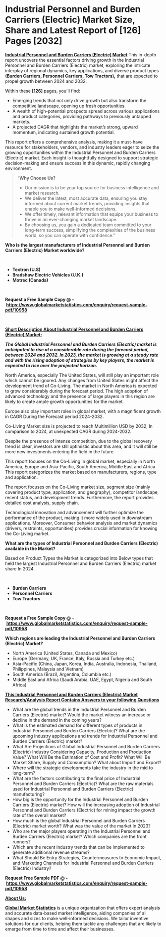 <h1>Industrial Personnel and Burden Carriers (Electric) Market Size, Share and Latest Report of [126] Pages [2032]</h1>
<p><a href="https://www.globalmarketstatistics.com/market-reports/industrial-personnel-and-burden-carriers-electric-market-10958"><strong>Industrial Personnel and Burden Carriers (Electric) Market</strong></a> This in-depth report uncovers the essential factors driving growth in the Industrial Personnel and Burden Carriers (Electric) market, exploring the intricate interplay of regional dynamics, key applications, and diverse product types <strong>(Burden Carriers, Personnel Carriers, Tow Tractors),</strong> that are expected to propel growth between 2024 and 2032.</p>
<p>Within these <strong>[126]</strong> pages, you'll find:</p>
<ul>
<li>Emerging trends that not only drive growth but also transform the competitive landscape, opening up fresh opportunities.</li>
<li>A wealth of high-potential prospects spread across various applications and product categories, providing pathways to previously untapped markets.</li>
<li>A projected CAGR that highlights the market&rsquo;s strong, upward momentum, indicating sustained growth potential.</li>
</ul>
<p>This report offers a comprehensive analysis, making it a must-have resource for stakeholders, vendors, and industry leaders eager to seize the growing opportunities within the Industrial Personnel and Burden Carriers (Electric) market. Each insight is thoughtfully designed to support strategic decision-making and ensure success in this dynamic, rapidly changing environment.</p>
<blockquote class="">
<p>&ldquo;<strong>Why Choose Us? </strong></p>
<ul>
<li>Our mission is to be your top source for business intelligence and market research.</li>
<li>We deliver the latest, most accurate data, ensuring you stay informed about current market trends, providing insights that enable you to make well-informed decisions.</li>
<li>We offer timely, relevant information that equips your business to thrive in an ever-changing market landscape.</li>
<li>By choosing us, you gain a dedicated team committed to your long-term success, simplifying the complexities of the business world, so you can operate with confidence.&rdquo;</li>
</ul>
</blockquote>
<p><strong>Who is the largest manufacturers of Industrial Personnel and Burden Carriers (Electric) Market worldwide?</strong></p>
<p>&nbsp;</p>
<ul>
<li><strong>Textron (U.S)</strong></li>
<li><strong>Bradshaw Electric Vehicles (U.K.)</strong></li>
<li><strong>Motrec (Canada)</strong></li>
</ul>
<p>&nbsp;</p>
<p><strong>Request a Free Sample Copy @ -&nbsp;</strong><a href="https://www.globalmarketstatistics.com/enquiry/request-sample-pdf/10958"><strong>https://www.globalmarketstatistics.com/enquiry/request-sample-pdf/10958</strong></a></p>
<p>&nbsp;</p>
<p><strong><u>Short Description About Industrial Personnel and Burden Carriers (Electric) Market:</u></strong></p>
<p><strong><em>The Global Industrial Personnel and Burden Carriers (Electric) market is anticipated to rise at a considerable rate during the forecast period, between 2024 and 2032. In 2023, the market is growing at a steady rate and with the rising adoption of strategies by key players, the market is expected to rise over the projected horizon.</em></strong></p>
<p>North America, especially The United States, will still play an important role which cannot be ignored. Any changes from United States might affect the development trend of Co-Living. The market in North America is expected to grow considerably during the forecast period. The high adoption of advanced technology and the presence of large players in this region are likely to create ample growth opportunities for the market.</p>
<p>Europe also play important roles in global market, with a magnificent growth in CAGR During the Forecast period 2024-2032.</p>
<p>Co-Living Market size is projected to reach Multimillion USD by 2032, In comparison to 2024, at unexpected CAGR during 2024-2032.</p>
<p>Despite the presence of intense competition, due to the global recovery trend is clear, investors are still optimistic about this area, and it will still be more new investments entering the field in the future.</p>
<p>This report focuses on the Co-Living in global market, especially in North America, Europe and Asia-Pacific, South America, Middle East and Africa. This report categorizes the market based on manufacturers, regions, type and application.</p>
<p>The report focuses on the Co-Living market size, segment size (mainly covering product type, application, and geography), competitor landscape, recent status, and development trends. Furthermore, the report provides detailed cost analysis, supply chain.</p>
<p>Technological innovation and advancement will further optimize the performance of the product, making it more widely used in downstream applications. Moreover, Consumer behavior analysis and market dynamics (drivers, restraints, opportunities) provides crucial information for knowing the Co-Living market.</p>
<p><strong>What are the types of Industrial Personnel and Burden Carriers (Electric) available in the Market?</strong></p>
<p>Based on Product Types the Market is categorized into Below types that held the largest Industrial Personnel and Burden Carriers (Electric) market share In 2024.</p>
<p>&nbsp;</p>
<ul>
<li><strong>Burden Carriers</strong></li>
<li><strong>Personnel Carriers</strong></li>
<li><strong>Tow Tractors</strong></li>
</ul>
<p>&nbsp;</p>
<p><strong>Request a Free Sample Copy @</strong>&nbsp;-&nbsp;<a href="https://www.globalmarketstatistics.com/enquiry/request-sample-pdf/10958"><strong>https://www.globalmarketstatistics.com/enquiry/request-sample-pdf/10958</strong></a></p>
<p><strong>Which regions are leading the Industrial Personnel and Burden Carriers (Electric) Market?</strong></p>
<ul>
<li>North America (United States, Canada and Mexico)</li>
<li>Europe (Germany, UK, France, Italy, Russia and Turkey etc.)</li>
<li>Asia-Pacific (China, Japan, Korea, India, Australia, Indonesia, Thailand, Philippines, Malaysia and Vietnam)</li>
<li>South America (Brazil, Argentina, Columbia etc.)</li>
<li>Middle East and Africa (Saudi Arabia, UAE, Egypt, Nigeria and South Africa)</li>
</ul>
<p><strong><u>This Industrial Personnel and Burden Carriers (Electric) Market Research/Analysis Report Contains Answers to your following Questions</u></strong></p>
<ul>
<li>What are the global trends in the Industrial Personnel and Burden Carriers (Electric) market? Would the market witness an increase or decline in the demand in the coming years?</li>
<li>What is the estimated demand for different types of products in Industrial Personnel and Burden Carriers (Electric)? What are the upcoming industry applications and trends for Industrial Personnel and Burden Carriers (Electric) market?</li>
<li>What Are Projections of Global Industrial Personnel and Burden Carriers (Electric) Industry Considering Capacity, Production and Production Value? What Will Be the Estimation of Cost and Profit? What Will Be Market Share, Supply and Consumption? What about Import and Export?</li>
<li>Where will the strategic developments take the industry in the mid to long-term?</li>
<li>What are the factors contributing to the final price of Industrial Personnel and Burden Carriers (Electric)? What are the raw materials used for Industrial Personnel and Burden Carriers (Electric) manufacturing?</li>
<li>How big is the opportunity for the Industrial Personnel and Burden Carriers (Electric) market? How will the increasing adoption of Industrial Personnel and Burden Carriers (Electric) for mining impact the growth rate of the overall market?</li>
<li>How much is the global Industrial Personnel and Burden Carriers (Electric) market worth? What was the value of the market In 2023?</li>
<li>Who are the major players operating in the Industrial Personnel and Burden Carriers (Electric) market? Which companies are the front runners?</li>
<li>Which are the recent industry trends that can be implemented to generate additional revenue streams?</li>
<li>What Should Be Entry Strategies, Countermeasures to Economic Impact, and Marketing Channels for Industrial Personnel and Burden Carriers (Electric) Industry?</li>
</ul>
<p><strong>Request Free Sample PDF @ -&nbsp;</strong><a href="https://www.globalmarketstatistics.com/enquiry/request-sample-pdf/10958"><strong>https://www.globalmarketstatistics.com/enquiry/request-sample-pdf/10958</strong></a></p>
<p><strong><u>About Us:</u></strong></p>
<p><a href="https://www.globalmarketstatistics.com/"><strong>Global Market Statistics</strong></a>&nbsp;is a unique organization that offers expert analysis and accurate data-based market intelligence, aiding companies of all shapes and sizes to make well-informed decisions. We tailor inventive solutions for our clients, helping them tackle any challenges that are likely to emerge from time to time and affect their businesses.</p>